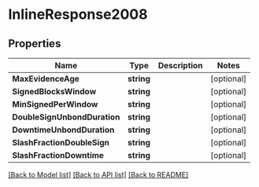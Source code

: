 # InlineResponse2008

## Properties

Name | Type | Description | Notes
------------ | ------------- | ------------- | -------------
**MaxEvidenceAge** | **string** |  | [optional] 
**SignedBlocksWindow** | **string** |  | [optional] 
**MinSignedPerWindow** | **string** |  | [optional] 
**DoubleSignUnbondDuration** | **string** |  | [optional] 
**DowntimeUnbondDuration** | **string** |  | [optional] 
**SlashFractionDoubleSign** | **string** |  | [optional] 
**SlashFractionDowntime** | **string** |  | [optional] 

[[Back to Model list]](../README.md#documentation-for-models) [[Back to API list]](../README.md#documentation-for-api-endpoints) [[Back to README]](../README.md)


